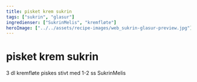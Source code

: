```yaml
---
title: pisket krem sukrin
tags: ["sukrin", "glasur"]
ingredienser: ["SukrinMelis", "kremfløte"]
heroImage: ["../../assets/recipe-images/web_sukrin-glasur-preview.jpg"]
---
```


# pisket krem sukrin

3 dl kremfløte piskes stivt med 1-2 ss SukrinMelis
